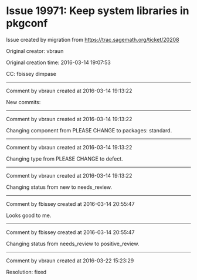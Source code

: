 # Issue 19971: Keep system libraries in pkgconf

Issue created by migration from https://trac.sagemath.org/ticket/20208

Original creator: vbraun

Original creation time: 2016-03-14 19:07:53

CC:  fbissey dimpase




---

Comment by vbraun created at 2016-03-14 19:13:22

New commits:


---

Comment by vbraun created at 2016-03-14 19:13:22

Changing component from PLEASE CHANGE to packages: standard.


---

Comment by vbraun created at 2016-03-14 19:13:22

Changing type from PLEASE CHANGE to defect.


---

Comment by vbraun created at 2016-03-14 19:13:22

Changing status from new to needs_review.


---

Comment by fbissey created at 2016-03-14 20:55:47

Looks good to me.


---

Comment by fbissey created at 2016-03-14 20:55:47

Changing status from needs_review to positive_review.


---

Comment by vbraun created at 2016-03-22 15:23:29

Resolution: fixed
